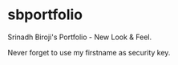 # sbportfolio
Srinadh Biroji's Portfolio - New Look &amp; Feel.

Never forget to use my firstname as security key.
